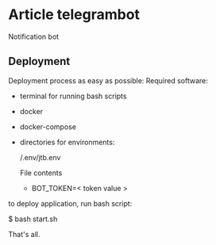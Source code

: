 # Article telegrambot
Notification bot

## Deployment
Deployment process as easy as possible:
Required software:
- terminal for running bash scripts
- docker
- docker-compose
- directories for environments:

  <root project>/.env/jtb.env

  File contents
    - BOT_TOKEN=< token value >

to deploy application, run bash script:

$ bash start.sh

That's all.